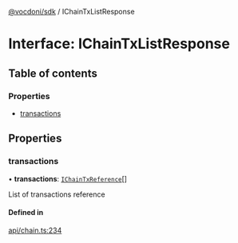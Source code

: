 [@vocdoni/sdk](/sdk) / IChainTxListResponse

# Interface: IChainTxListResponse

## Table of contents

### Properties

- [transactions](IChainTxListResponse#transactions)

## Properties

### transactions

• **transactions**: [`IChainTxReference`](IChainTxReference)[]

List of transactions reference

#### Defined in

[api/chain.ts:234](https://github.com/vocdoni/vocdoni-sdk/blob/9c64446/src/api/chain.ts#L234)
